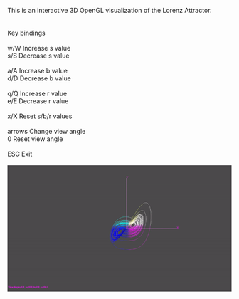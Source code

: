 This is an interactive 3D OpenGL visualization of the Lorenz Attractor.<br/>
<br/>
<br/>
Key bindings<br/>
<br/>
  w/W    Increase s value<br/>
  s/S    Decrease s value<br/>
  <br/>
  a/A    Increase b value<br/>
  d/D    Decrease b value<br/>
  <br/>
  q/Q    Increase r value<br/>
  e/E    Decrease r value<br/>
  <br/>
  x/X    Reset s/b/r values<br/>
  <br/>
  arrows Change view angle<br/>
  0      Reset view angle<br/>
  <br/>
  ESC    Exit<br/>
<br/>
![demo](https://github.com/Sittch/Lorenz-Attractor/blob/main/demo.gif)<br/>
<br/>
